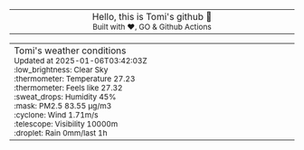 
<div align="center">
<table>
<tbody>
<td align="center">
<img width="2000" height="0"><br>
Hello, this is Tomi's github 👋<br>
<sup>Built with ❤️, GO & Github Actions</sup><br>
<img width="2000" height="0">
</td>
</tbody>
</table>
</div>
<table>
<tbody>
<td align="left">
<img width="2000" height="0"><br>
Tomi's weather conditions<br>
<sup>Updated at 2025-01-06T03:42:03Z</sup><br>
<sup>:low_brightness: Clear Sky</sup><br>
<sup>:thermometer: Temperature 27.23 </sup><br>
<sup>:thermometer: Feels like 27.32</sup><br>
<sup>:sweat_drops: Humidity 45%</sup><br>
<sup>:mask: PM2.5 83.55 μg/m3</sup><br>
<sup>:cyclone: Wind 1.71m/s </sup><br>
<sup>:telescope: Visibility 10000m </sup><br>
<sup>:droplet: Rain 0mm/last 1h </sup><br>
<img width="2000" height="0">
</td>
<td align="left">
<img width="2000" height="0"><br>
<br>
<img width="2000" height="0">
</td>
</tbody>
</table>
</div>
    